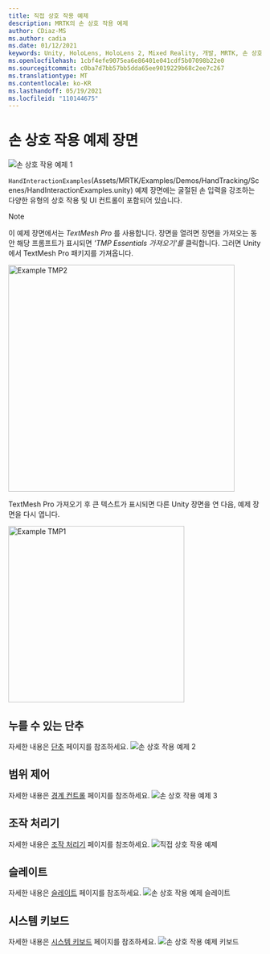 ```yaml
---
title: 직접 상호 작용 예제
description: MRTK의 손 상호 작용 예제
author: CDiaz-MS
ms.author: cadia
ms.date: 01/12/2021
keywords: Unity, HoloLens, HoloLens 2, Mixed Reality, 개발, MRTK, 손 상호 작용, 경계 컨트롤, 누를 수 있는 단추,
ms.openlocfilehash: 1cbf4efe9075ea6e86401e041cdf5b07098b22e0
ms.sourcegitcommit: c0ba7d7bb57bb5dda65ee9019229b68c2ee7c267
ms.translationtype: MT
ms.contentlocale: ko-KR
ms.lasthandoff: 05/19/2021
ms.locfileid: "110144675"
---
```

# <a name="hand-interaction-examples-scene"></a>손 상호 작용 예제 장면

![손 상호 작용 예제 1](../images/MRTK_Examples.png)

`HandInteractionExamples`(Assets/MRTK/Examples/Demos/HandTracking/Scenes/HandInteractionExamples.unity) 예제 장면에는 굴절된 손 입력을 강조하는 다양한 유형의 상호 작용 및 UI 컨트롤이 포함되어 있습니다.

> [!NOTE]
> 이 예제 장면에서는 *TextMesh Pro* 를 사용합니다. 장면을 열려면 장면을 가져오는 동안 해당 프롬프트가 표시되면 *'TMP Essentials 가져오기'를* 클릭합니다. 그러면 Unity에서 TextMesh Pro 패키지를 가져옵니다.

<img src="../images/hand-interaction-examples/MRTK_Examples_TMP2.png" width="450" alt="Example TMP2">

TextMesh Pro 가져오기 후 큰 텍스트가 표시되면 다른 Unity 장면을 연 다음, 예제 장면을 다시 엽니다.

<img src="../images/hand-interaction-examples/MRTK_Examples_TMP1.png" width="350" alt="Example TMP1">

## <a name="pressable-button"></a>누를 수 있는 단추

자세한 내용은 [단추](../ux-building-blocks/button.md) 페이지를 참조하세요.
![손 상호 작용 예제 2](../images/hand-interaction-examples/MRTK_Examples_PressTouch.png)

## <a name="bounds-control"></a>범위 제어

자세한 내용은 [경계 컨트롤](../ux-building-blocks/bounds-control.md) 페이지를 참조하세요.
![손 상호 작용 예제 3](../images/hand-interaction-examples/MRTK_Examples_BoundingBox.png)

## <a name="manipulation-handler"></a>조작 처리기

자세한 내용은 [조작 처리기](../ux-building-blocks/manipulation-handler.md) 페이지를 참조하세요.
![직접 상호 작용 예제](../images/hand-interaction-examples/MRTK_Examples_Manipulation.png)

## <a name="slate"></a>슬레이트

자세한 내용은 [슬레이트](../ux-building-blocks/slate.md) 페이지를 참조하세요.
![손 상호 작용 예제 슬레이트](../images/hand-interaction-examples/MRTK_Examples_Slate.png)

## <a name="system-keyboard"></a>시스템 키보드

자세한 내용은 [시스템 키보드](../ux-building-blocks/system-keyboard.md) 페이지를 참조하세요.
![손 상호 작용 예제 키보드](../images/hand-interaction-examples/MRTK_Examples_Keyboard.png)
